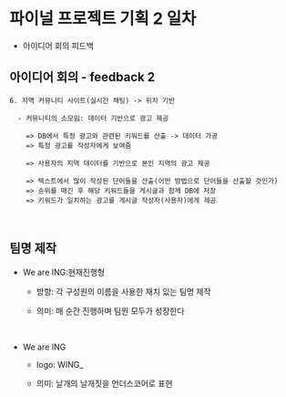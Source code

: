 # 파이널 프로젝트 기획 2 일차

- 아이디어 회의 피드백

## 아이디어 회의 - feedback 2

```
6. 지역 커뮤니티 사이트(실시간 채팅) -> 위치 기반

  - 커뮤니티의 소모임: 데이터 기반으로 광고 제공

    => DB에서 특정 광고와 관련된 키워드를 산출 -> 데이터 가공
    => 특정 광고를 작성자에게 보여줌

    => 사용자의 지역 데이터를 기반으로 본인 지역의 광고 제공

    => 텍스트에서 많이 작성된 단어들을 산출(어떤 방법으로 단어들을 산출할 것인가)
    => 순위를 매긴 후 해당 키워드들을 게시글과 함께 DB에 저장
    => 키워드가 일치하는 광고를 게시글 작성자(사용자)에게 제공
```

<br>

## 팀명 제작

- We are ING:현재진행형

  - 방향: 각 구성원의 이름을 사용한 재치 있는 팀명 제작

  - 의미: 매 순간 진행하며 팀원 모두가 성장한다

<br />

- We are ING

  - logo: WING\_

  - 의미: 날개의 날개짓을 언더스코어로 표현
